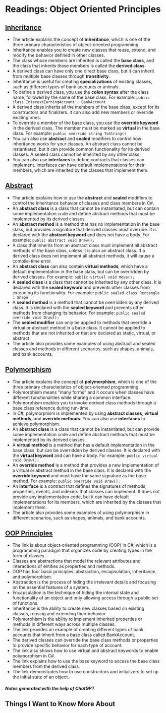 # Readings: Object Oriented Principles

## [Inheritance](https://learn.microsoft.com/en-us/dotnet/csharp/fundamentals/object-oriented/inheritance)

- The article explains the concept of **inheritance**, which is one of the three primary characteristics of object-oriented programming.
- Inheritance enables you to create new classes that reuse, extend, and modify the behavior defined in other classes.
- The class whose members are inherited is called the **base class**, and the class that inherits those members is called the **derived class**.
- A derived class can have only one direct base class, but it can inherit from multiple base classes through **transitivity**.
- Inheritance is useful for creating **specializations** of existing classes, such as different types of bank accounts or animals.
- To define a derived class, you use the **colon syntax** after the class name, followed by the name of the base class. For example: `public class InterestEarningAccount : BankAccount`
- A derived class inherits all the members of the base class, except for its constructors and finalizers. It can also add new members or override existing ones.
- To override a member of the base class, you use the **override keyword** in the derived class. The member must be marked as **virtual** in the base class. For example: `public override string ToString()`
- You can also use **abstract** and **sealed** modifiers to control how inheritance works for your classes. An abstract class cannot be instantiated, but it can provide common functionality for its derived classes. A sealed class cannot be inherited by any other class.
- You can also use **interfaces** to define contracts that classes can implement. Interfaces can have default implementations for their members, which are inherited by the classes that implement them.

## [Abstract](https://learn.microsoft.com/en-us/dotnet/csharp/programming-guide/classes-and-structs/abstract-and-sealed-classes-and-class-members)

- The article explains how to use the **abstract** and **sealed** modifiers to control the inheritance behavior of classes and class members in C#.
- An **abstract class** is a class that cannot be instantiated, but can contain some implementation code and define abstract methods that must be implemented by its derived classes.
- An **abstract method** is a method that has no implementation in the base class, but provides a signature that derived classes must override. It is declared with the **abstract keyword** and does not have a body. For example: `public abstract void Draw();`
- A class that inherits from an abstract class must implement all abstract methods of the base class, unless it is also an abstract class. If a derived class does not implement all abstract methods, it will cause a compile-time error.
- An **abstract class** can also contain **virtual methods**, which have a default implementation in the base class, but can be overridden by derived classes. For example: `public virtual void Move();`
- A **sealed class** is a class that cannot be inherited by any other class. It is declared with the **sealed keyword** and prevents other classes from extending its functionality. For example: `public sealed class Rectangle : Shape`
- A **sealed method** is a method that cannot be overridden by any derived class. It is declared with the **sealed keyword** and prevents other methods from changing its behavior. For example: `public sealed override void Draw();`
- The **sealed modifier** can only be applied to methods that override a virtual or abstract method in a base class. It cannot be applied to methods that are not inherited or that are declared as static, virtual, or abstract.
- The article also provides some examples of using abstract and sealed classes and methods in different scenarios, such as shapes, animals, and bank accounts.

## [Polymorphism](https://learn.microsoft.com/en-us/dotnet/csharp/fundamentals/object-oriented/polymorphism)

- The article explains the concept of **polymorphism**, which is one of the three primary characteristics of object-oriented programming.
- Polymorphism means "many forms" and it occurs when classes have different functionalities while sharing a common interface.
- Polymorphism enables you to invoke derived class methods through a base class reference during run-time.
- In C#, polymorphism is implemented by using **abstract classes**, **virtual methods**, and **override methods**. You can also use **interfaces** to achieve polymorphism.
- An **abstract class** is a class that cannot be instantiated, but can provide some implementation code and define abstract methods that must be implemented by its derived classes.
- A **virtual method** is a method that has a default implementation in the base class, but can be overridden by derived classes. It is declared with the **virtual keyword** and can have a body. For example: `public virtual void Draw();`
- An **override method** is a method that provides a new implementation of a virtual or abstract method in the base class. It is declared with the **override keyword** and must have the same signature as the base method. For example: `public override void Draw();`
- An **interface** is a contract that defines the signatures of methods, properties, events, and indexers that classes can implement. It does not provide any implementation code, but it can have default implementations for its members, which are inherited by the classes that implement them.
- The article also provides some examples of using polymorphism in different scenarios, such as shapes, animals, and bank accounts.

## [OOP Principles](https://learn.microsoft.com/en-us/dotnet/csharp/fundamentals/tutorials/oop)

- The link is about object-oriented programming (OOP) in C#, which is a programming paradigm that organizes code by creating types in the form of classes.
- Classes are abstractions that model the relevant attributes and interactions of entities as properties and methods.
- OOP has four basic principles: abstraction, encapsulation, inheritance, and polymorphism.
- Abstraction is the process of hiding the irrelevant details and focusing on the essential features of a system.
- Encapsulation is the technique of hiding the internal state and functionality of an object and only allowing access through a public set of functions.
- Inheritance is the ability to create new classes based on existing classes, reusing and extending their behavior.
- Polymorphism is the ability to implement inherited properties or methods in different ways across multiple classes.
- The link provides an example of creating different types of bank accounts that inherit from a base class called BankAccount.
- The derived classes can override the base class methods or properties to provide specific behavior for each type of account.
- The link also shows how to use virtual and abstract keywords to enable polymorphism in C#.
- The link explains how to use the base keyword to access the base class members from the derived class.
- The link demonstrates how to use constructors and initializers to set up the initial state of an object.


##### Notes generated with the help of ChatGPT

## Things I Want to Know More About
